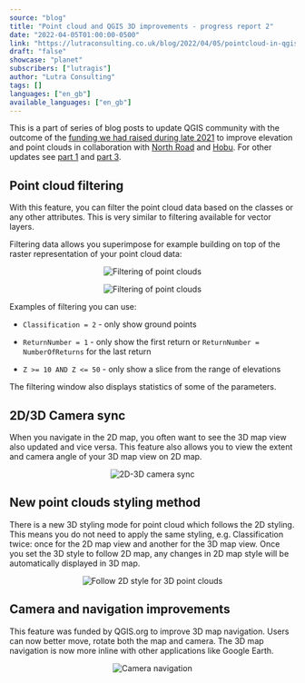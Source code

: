 ```yaml
---
source: "blog"
title: "Point cloud and QGIS 3D improvements - progress report 2"
date: "2022-04-05T01:00:00-0500"
link: "https://lutraconsulting.co.uk/blog/2022/04/05/pointcloud-in-qgis-update-2/"
draft: "false"
showcase: "planet"
subscribers: ["lutragis"]
author: "Lutra Consulting"
tags: []
languages: ["en_gb"]
available_languages: ["en_gb"]
---
```


<p>This is a part of series of blog posts to update QGIS community with the outcome of the <a href="https://www.lutraconsulting.co.uk/crowdfunding/elevation-pointcloud-enhancements-qgis/">funding we had raised during late 2021</a> to improve elevation and point clouds in collaboration with <a href="https://north-road.com/">North Road</a> and <a href="https://hobu.co/">Hobu</a>. For other updates see <a href="https://www.lutraconsulting.co.uk/blog/2022/03/15/pointcloud-in-qgis-update-1/">part 1</a> and <a href="https://www.lutraconsulting.co.uk/blog/2022/06/16/pointcloud-in-qgis-update-3/">part 3</a>.</p>

<h2 id="point-cloud-filtering">Point cloud filtering</h2>
<p>With this feature, you can filter the point cloud data based on the classes or any other attributes. This is very similar to filtering available for vector layers.</p>

<p>Filtering data allows you superimpose for example building on top of the raster representation of your point cloud data:</p>

<center>
  <p><img alt="Filtering of point clouds" src="https://lutraconsulting.co.uk/img/posts/filtering_pointcloud.png" title="Filtering of point clouds" /></p>
</center>

<center>
  <p><img alt="Filtering of point clouds" src="https://lutraconsulting.co.uk/img/posts/filtering_pointcloud.gif" title="Filtering of point clouds" /></p>
</center>

<p>Examples of filtering you can use:</p>

<ul>
  <li>
    <p><code class="highlighter-rouge">Classification = 2</code> - only show ground points</p>
  </li>
  <li>
    <p><code class="highlighter-rouge">ReturnNumber = 1</code> - only show the first return or <code class="highlighter-rouge">ReturnNumber = NumberOfReturns</code> for the last return</p>
  </li>
  <li>
    <p><code class="highlighter-rouge">Z &gt;= 10 AND Z &lt;= 50</code> - only show a slice from the range of elevations</p>
  </li>
</ul>

<p>The filtering window also displays statistics of some of the parameters.</p>

<h2 id="2d3d-camera-sync">2D/3D Camera sync</h2>
<p>When you navigate in the 2D map, you often want to see the 3D map view also updated and vice versa. This feature also allows you to view the extent and camera angle  of your 3D map view on 2D map.</p>

<center>
  <p><img alt="2D-3D camera sync" src="https://lutraconsulting.co.uk/img/posts/camera_2d_3d_sync_extent.gif" title="2D-3D camera sync" /></p>
</center>

<h2 id="new-point-clouds-styling-method">New point clouds styling method</h2>
<p>There is a new 3D styling mode for point cloud which follows the 2D styling. This means you do not need to apply the same styling, e.g. Classification twice: once for the 2D map view and another for the 3D map view. Once you set the 3D style to follow 2D map, any changes in 2D map  style will be automatically displayed in 3D map.</p>

<center>
  <p><img alt="Follow 2D style for 3D point clouds" src="https://lutraconsulting.co.uk/img/posts/follow-2d_symbology.gif" title="Follow 2D style for 3D point clouds" /></p>
</center>

<h2 id="camera-and-navigation-improvements">Camera and navigation improvements</h2>
<p>This feature was funded by QGIS.org to improve 3D map navigation. Users can now better move, rotate both the map and camera. The 3D map navigation is now more inline with other applications like Google Earth.</p>

<center>
  <p><img alt="Camera navigation" src="https://lutraconsulting.co.uk/img/posts/camera_navigation.gif" title="Camera navigation" /></p>
</center>
